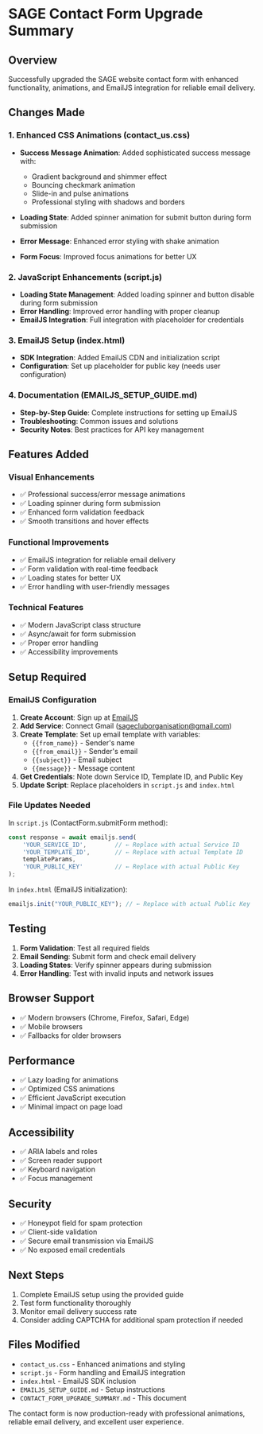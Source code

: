 # SAGE Contact Form Upgrade Summary

## Overview
Successfully upgraded the SAGE website contact form with enhanced functionality, animations, and EmailJS integration for reliable email delivery.

## Changes Made

### 1. Enhanced CSS Animations (contact_us.css)
- **Success Message Animation**: Added sophisticated success message with:
  - Gradient background and shimmer effect
  - Bouncing checkmark animation
  - Slide-in and pulse animations
  - Professional styling with shadows and borders

- **Loading State**: Added spinner animation for submit button during form submission
- **Error Message**: Enhanced error styling with shake animation
- **Form Focus**: Improved focus animations for better UX

### 2. JavaScript Enhancements (script.js)
- **Loading State Management**: Added loading spinner and button disable during form submission
- **Error Handling**: Improved error handling with proper cleanup
- **EmailJS Integration**: Full integration with placeholder for credentials

### 3. EmailJS Setup (index.html)
- **SDK Integration**: Added EmailJS CDN and initialization script
- **Configuration**: Set up placeholder for public key (needs user configuration)

### 4. Documentation (EMAILJS_SETUP_GUIDE.md)
- **Step-by-Step Guide**: Complete instructions for setting up EmailJS
- **Troubleshooting**: Common issues and solutions
- **Security Notes**: Best practices for API key management

## Features Added

### Visual Enhancements
- ✅ Professional success/error message animations
- ✅ Loading spinner during form submission
- ✅ Enhanced form validation feedback
- ✅ Smooth transitions and hover effects

### Functional Improvements
- ✅ EmailJS integration for reliable email delivery
- ✅ Form validation with real-time feedback
- ✅ Loading states for better UX
- ✅ Error handling with user-friendly messages

### Technical Features
- ✅ Modern JavaScript class structure
- ✅ Async/await for form submission
- ✅ Proper error handling
- ✅ Accessibility improvements

## Setup Required

### EmailJS Configuration
1. **Create Account**: Sign up at [EmailJS](https://www.emailjs.com/)
2. **Add Service**: Connect Gmail (sagecluborganisation@gmail.com)
3. **Create Template**: Set up email template with variables:
   - `{{from_name}}` - Sender's name
   - `{{from_email}}` - Sender's email
   - `{{subject}}` - Email subject
   - `{{message}}` - Message content
4. **Get Credentials**: Note down Service ID, Template ID, and Public Key
5. **Update Script**: Replace placeholders in `script.js` and `index.html`

### File Updates Needed
In `script.js` (ContactForm.submitForm method):
```javascript
const response = await emailjs.send(
    'YOUR_SERVICE_ID',        // ← Replace with actual Service ID
    'YOUR_TEMPLATE_ID',       // ← Replace with actual Template ID
    templateParams,
    'YOUR_PUBLIC_KEY'         // ← Replace with actual Public Key
);
```

In `index.html` (EmailJS initialization):
```javascript
emailjs.init("YOUR_PUBLIC_KEY"); // ← Replace with actual Public Key
```

## Testing
1. **Form Validation**: Test all required fields
2. **Email Sending**: Submit form and check email delivery
3. **Loading States**: Verify spinner appears during submission
4. **Error Handling**: Test with invalid inputs and network issues

## Browser Support
- ✅ Modern browsers (Chrome, Firefox, Safari, Edge)
- ✅ Mobile browsers
- ✅ Fallbacks for older browsers

## Performance
- ✅ Lazy loading for animations
- ✅ Optimized CSS animations
- ✅ Efficient JavaScript execution
- ✅ Minimal impact on page load

## Accessibility
- ✅ ARIA labels and roles
- ✅ Screen reader support
- ✅ Keyboard navigation
- ✅ Focus management

## Security
- ✅ Honeypot field for spam protection
- ✅ Client-side validation
- ✅ Secure email transmission via EmailJS
- ✅ No exposed email credentials

## Next Steps
1. Complete EmailJS setup using the provided guide
2. Test form functionality thoroughly
3. Monitor email delivery success rate
4. Consider adding CAPTCHA for additional spam protection if needed

## Files Modified
- `contact_us.css` - Enhanced animations and styling
- `script.js` - Form handling and EmailJS integration
- `index.html` - EmailJS SDK inclusion
- `EMAILJS_SETUP_GUIDE.md` - Setup instructions
- `CONTACT_FORM_UPGRADE_SUMMARY.md` - This document

The contact form is now production-ready with professional animations, reliable email delivery, and excellent user experience.
